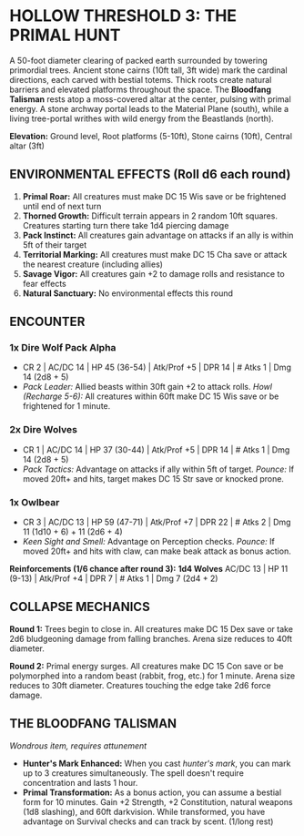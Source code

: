 # HOLLOW THRESHOLD 3: THE PRIMAL HUNT

A 50-foot diameter clearing of packed earth surrounded by towering primordial trees. Ancient stone cairns (10ft tall, 3ft wide) mark the cardinal directions, each carved with bestial totems. Thick roots create natural barriers and elevated platforms throughout the space. The **Bloodfang Talisman** rests atop a moss-covered altar at the center, pulsing with primal energy. A stone archway portal leads to the Material Plane (south), while a living tree-portal writhes with wild energy from the Beastlands (north).

**Elevation:** Ground level, Root platforms (5-10ft), Stone cairns (10ft), Central altar (3ft)

## ENVIRONMENTAL EFFECTS (Roll d6 each round)
1. **Primal Roar:** All creatures must make DC 15 Wis save or be frightened until end of next turn
2. **Thorned Growth:** Difficult terrain appears in 2 random 10ft squares. Creatures starting turn there take 1d4 piercing damage
3. **Pack Instinct:** All creatures gain advantage on attacks if an ally is within 5ft of their target
4. **Territorial Marking:** All creatures must make DC 15 Cha save or attack the nearest creature (including allies)
5. **Savage Vigor:** All creatures gain +2 to damage rolls and resistance to fear effects
6. **Natural Sanctuary:** No environmental effects this round

## ENCOUNTER
### **1x Dire Wolf Pack Alpha**
- CR 2 | AC/DC 14 | HP 45 (36-54) | Atk/Prof +5 | DPR 14 | # Atks 1 | Dmg 14 (2d8 + 5)
- *Pack Leader:* Allied beasts within 30ft gain +2 to attack rolls. *Howl (Recharge 5-6):* All creatures within 60ft make DC 15 Wis save or be frightened for 1 minute.

### **2x Dire Wolves**
- CR 1 | AC/DC 14 | HP 37 (30-44) | Atk/Prof +5 | DPR 14 | # Atks 1 | Dmg 14 (2d8 + 5)
- *Pack Tactics:* Advantage on attacks if ally within 5ft of target. *Pounce:* If moved 20ft+ and hits, target makes DC 15 Str save or knocked prone.

### **1x Owlbear**
  - CR 3 | AC/DC 13 | HP 59 (47-71) | Atk/Prof +7 | DPR 22 | # Atks 2 | Dmg 11 (1d10 + 6) + 11 (2d6 + 4)
  - *Keen Sight and Smell:* Advantage on Perception checks. *Pounce:* If moved 20ft+ and hits with claw, can make beak attack as bonus action.

**Reinforcements (1/6 chance after round 3):** **1d4 Wolves**
AC/DC 13 | HP 11 (9-13) | Atk/Prof +4 | DPR 7 | # Atks 1 | Dmg 7 (2d4 + 2)

## COLLAPSE MECHANICS
**Round 1:** Trees begin to close in. All creatures make DC 15 Dex save or take 2d6 bludgeoning damage from falling branches. Arena size reduces to 40ft diameter.

**Round 2:** Primal energy surges. All creatures make DC 15 Con save or be polymorphed into a random beast (rabbit, frog, etc.) for 1 minute. Arena size reduces to 30ft diameter. Creatures touching the edge take 2d6 force damage.

## THE BLOODFANG TALISMAN
*Wondrous item, requires attunement*
- **Hunter's Mark Enhanced:** When you cast *hunter's mark*, you can mark up to 3 creatures simultaneously. The spell doesn't require concentration and lasts 1 hour.
- **Primal Transformation:** As a bonus action, you can assume a bestial form for 10 minutes. Gain +2 Strength, +2 Constitution, natural weapons (1d8 slashing), and 60ft darkvision. While transformed, you have advantage on Survival checks and can track by scent. (1/long rest)